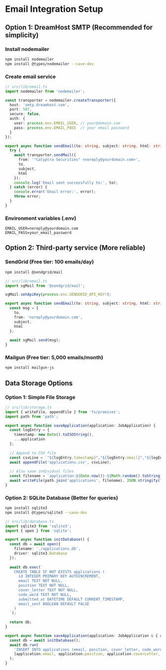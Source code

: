 # Email Integration Setup

## Option 1: DreamHost SMTP (Recommended for simplicity)

### Install nodemailer
```bash
npm install nodemailer
npm install @types/nodemailer --save-dev
```

### Create email service
```typescript
// src/lib/email.ts
import nodemailer from 'nodemailer';

const transporter = nodemailer.createTransporter({
  host: 'smtp.dreamhost.com',
  port: 587,
  secure: false,
  auth: {
    user: process.env.EMAIL_USER, // your@domain.com
    pass: process.env.EMAIL_PASS  // your email password
  }
});

export async function sendEmail(to: string, subject: string, html: string) {
  try {
    await transporter.sendMail({
      from: '"Calyptra Securities" <noreply@yourdomain.com>',
      to,
      subject,
      html
    });
    console.log('Email sent successfully to:', to);
  } catch (error) {
    console.error('Email error:', error);
    throw error;
  }
}
```

### Environment variables (.env)
```
EMAIL_USER=noreply@yourdomain.com
EMAIL_PASS=your_email_password
```

## Option 2: Third-party service (More reliable)

### SendGrid (Free tier: 100 emails/day)
```bash
npm install @sendgrid/mail
```

```typescript
// src/lib/email.ts
import sgMail from '@sendgrid/mail';

sgMail.setApiKey(process.env.SENDGRID_API_KEY!);

export async function sendEmail(to: string, subject: string, html: string) {
  const msg = {
    to,
    from: 'noreply@yourdomain.com',
    subject,
    html
  };
  
  await sgMail.send(msg);
}
```

### Mailgun (Free tier: 5,000 emails/month)
```bash
npm install mailgun-js
```

## Data Storage Options

### Option 1: Simple File Storage
```typescript
// src/lib/storage.ts
import { writeFile, appendFile } from 'fs/promises';
import path from 'path';

export async function saveApplication(application: JobApplication) {
  const logEntry = {
    timestamp: new Date().toISOString(),
    ...application
  };
  
  // Append to CSV file
  const csvLine = `"${logEntry.timestamp}","${logEntry.email}","${logEntry.position}","${logEntry.coverLetter.replace(/"/g, '""')}"\n`;
  await appendFile('applications.csv', csvLine);
  
  // Also save individual files
  const filename = `application-${Date.now()}-${Math.random().toString(36).substr(2, 9)}.json`;
  await writeFile(path.join('applications', filename), JSON.stringify(logEntry, null, 2));
}
```

### Option 2: SQLite Database (Better for queries)
```bash
npm install sqlite3
npm install @types/sqlite3 --save-dev
```

```typescript
// src/lib/database.ts
import sqlite3 from 'sqlite3';
import { open } from 'sqlite';

export async function initDatabase() {
  const db = await open({
    filename: './applications.db',
    driver: sqlite3.Database
  });
  
  await db.exec(`
    CREATE TABLE IF NOT EXISTS applications (
      id INTEGER PRIMARY KEY AUTOINCREMENT,
      email TEXT NOT NULL,
      position TEXT NOT NULL,
      cover_letter TEXT NOT NULL,
      code_word TEXT NOT NULL,
      submitted_at DATETIME DEFAULT CURRENT_TIMESTAMP,
      email_sent BOOLEAN DEFAULT FALSE
    )
  `);
  
  return db;
}

export async function saveApplication(application: JobApplication & { codeWord: string }) {
  const db = await initDatabase();
  await db.run(
    'INSERT INTO applications (email, position, cover_letter, code_word) VALUES (?, ?, ?, ?)',
    [application.email, application.position, application.coverLetter, application.codeWord]
  );
}
```
